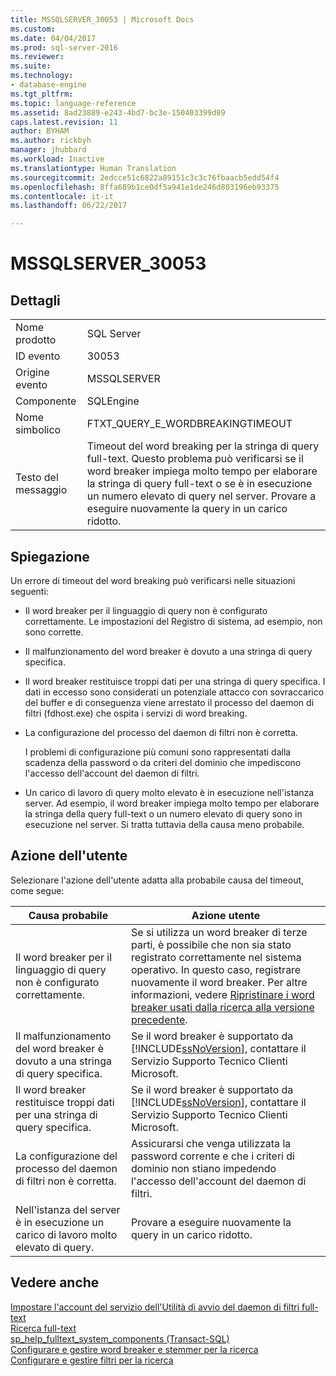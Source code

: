 ```yaml
---
title: MSSQLSERVER_30053 | Microsoft Docs
ms.custom: 
ms.date: 04/04/2017
ms.prod: sql-server-2016
ms.reviewer: 
ms.suite: 
ms.technology:
- database-engine
ms.tgt_pltfrm: 
ms.topic: language-reference
ms.assetid: 8ad23889-e243-4bd7-bc3e-150403399d89
caps.latest.revision: 11
author: BYHAM
ms.author: rickbyh
manager: jhubbard
ms.workload: Inactive
ms.translationtype: Human Translation
ms.sourcegitcommit: 2edcce51c6822a89151c3c3c76fbaacb5edd54f4
ms.openlocfilehash: 8ffa689b1ce0df5a941e1de246d803196eb93375
ms.contentlocale: it-it
ms.lasthandoff: 06/22/2017

---
```

# <a name="mssqlserver30053"></a>MSSQLSERVER_30053
  
## <a name="details"></a>Dettagli  
  
|||  
|-|-|  
|Nome prodotto|SQL Server|  
|ID evento|30053|  
|Origine evento|MSSQLSERVER|  
|Componente|SQLEngine|  
|Nome simbolico|FTXT_QUERY_E_WORDBREAKINGTIMEOUT|  
|Testo del messaggio|Timeout del word breaking per la stringa di query full-text. Questo problema può verificarsi se il word breaker impiega molto tempo per elaborare la stringa di query full-text o se è in esecuzione un numero elevato di query nel server. Provare a eseguire nuovamente la query in un carico ridotto.|  
  
## <a name="explanation"></a>Spiegazione  
Un errore di timeout del word breaking può verificarsi nelle situazioni seguenti:  
  
-   Il word breaker per il linguaggio di query non è configurato correttamente. Le impostazioni del Registro di sistema, ad esempio, non sono corrette.  
  
-   Il malfunzionamento del word breaker è dovuto a una stringa di query specifica.  
  
-   Il word breaker restituisce troppi dati per una stringa di query specifica. I dati in eccesso sono considerati un potenziale attacco con sovraccarico del buffer e di conseguenza viene arrestato il processo del daemon di filtri (fdhost.exe) che ospita i servizi di word breaking.  
  
-   La configurazione del processo del daemon di filtri non è corretta.  
  
    I problemi di configurazione più comuni sono rappresentati dalla scadenza della password o da criteri del dominio che impediscono l'accesso dell'account del daemon di filtri.  
  
-   Un carico di lavoro di query molto elevato è in esecuzione nell'istanza server. Ad esempio, il word breaker impiega molto tempo per elaborare la stringa della query full-text o un numero elevato di query sono in esecuzione nel server. Si tratta tuttavia della causa meno probabile.  
  
## <a name="user-action"></a>Azione dell'utente  
Selezionare l'azione dell'utente adatta alla probabile causa del timeout, come segue:  
  
|Causa probabile|Azione utente|  
|------------------|---------------|  
|Il word breaker per il linguaggio di query non è configurato correttamente.|Se si utilizza un word breaker di terze parti, è possibile che non sia stato registrato correttamente nel sistema operativo. In questo caso, registrare nuovamente il word breaker. Per altre informazioni, vedere [Ripristinare i word breaker usati dalla ricerca alla versione precedente](~/relational-databases/search/revert-the-word-breakers-used-by-search-to-the-previous-version.md).|  
|Il malfunzionamento del word breaker è dovuto a una stringa di query specifica.|Se il word breaker è supportato da [!INCLUDE[ssNoVersion](../../includes/ssnoversion-md.md)], contattare il Servizio Supporto Tecnico Clienti Microsoft.|  
|Il word breaker restituisce troppi dati per una stringa di query specifica.|Se il word breaker è supportato da [!INCLUDE[ssNoVersion](../../includes/ssnoversion-md.md)], contattare il Servizio Supporto Tecnico Clienti Microsoft.|  
|La configurazione del processo del daemon di filtri non è corretta.|Assicurarsi che venga utilizzata la password corrente e che i criteri di dominio non stiano impedendo l'accesso dell'account del daemon di filtri.|  
|Nell'istanza del server è in esecuzione un carico di lavoro molto elevato di query.|Provare a eseguire nuovamente la query in un carico ridotto.|  
  
## <a name="see-also"></a>Vedere anche  
[Impostare l'account del servizio dell'Utilità di avvio del daemon di filtri full-text](~/relational-databases/search/set-the-service-account-for-the-full-text-filter-daemon-launcher.md)  
[Ricerca full-text](~/relational-databases/search/full-text-search.md)  
[sp_help_fulltext_system_components &#40;Transact-SQL&#41;](~/relational-databases/system-stored-procedures/sp-help-fulltext-system-components-transact-sql.md)  
[Configurare e gestire word breaker e stemmer per la ricerca](~/relational-databases/search/configure-and-manage-word-breakers-and-stemmers-for-search.md)  
[Configurare e gestire filtri per la ricerca](~/relational-databases/search/configure-and-manage-filters-for-search.md)  
  

